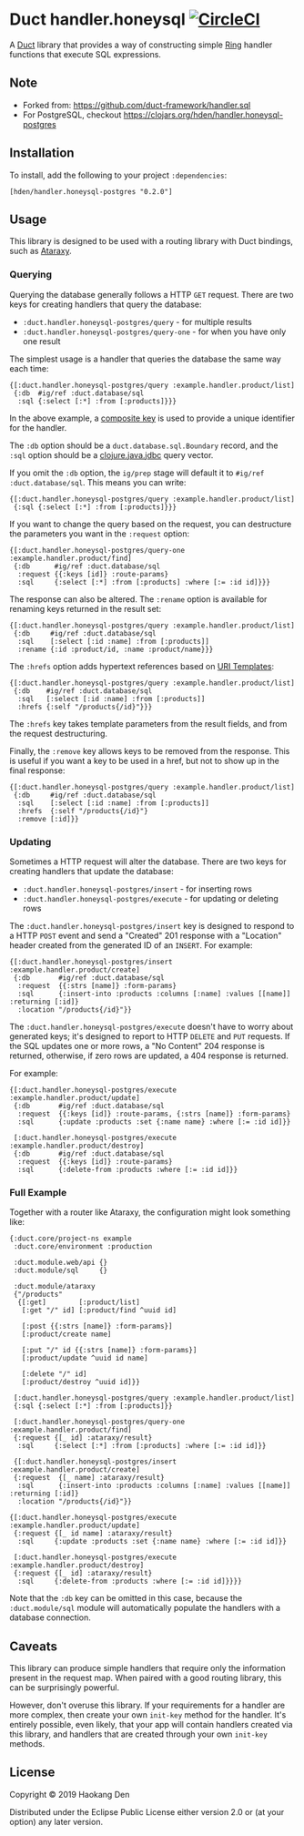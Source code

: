 # Duct handler.honeysql [![CircleCI](https://circleci.com/gh/hden/handler.honeysql/tree/postgres.svg?style=svg)](https://circleci.com/gh/hden/handler.honeysql/tree/postgres)

A [Duct][] library that provides a way of constructing simple [Ring][]
handler functions that execute SQL expressions.

[duct]: https://github.com/duct-framework/duct
[ring]: https://github.com/ring-clojure/ring

## Note
- Forked from: https://github.com/duct-framework/handler.sql
- For PostgreSQL, checkout https://clojars.org/hden/handler.honeysql-postgres

## Installation

To install, add the following to your project `:dependencies`:

    [hden/handler.honeysql-postgres "0.2.0"]

## Usage

This library is designed to be used with a routing library with Duct
bindings, such as [Ataraxy][].

[ataraxy]: https://github.com/duct-framework/module.ataraxy

### Querying

Querying the database generally follows a HTTP `GET` request. There
are two keys for creating handlers that query the database:

* `:duct.handler.honeysql-postgres/query`     - for multiple results
* `:duct.handler.honeysql-postgres/query-one` - for when you have only one result

The simplest usage is a handler that queries the database the same way
each time:

```edn
{[:duct.handler.honeysql-postgres/query :example.handler.product/list]
 {:db  #ig/ref :duct.database/sql
  :sql {:select [:*] :from [:products]}}}
```

In the above example, a [composite key][] is used to provide a unique
identifier for the handler.

The `:db` option should be a `duct.database.sql.Boundary` record, and
the `:sql` option should be a [clojure.java.jdbc][] query vector.

If you omit the `:db` option, the `ig/prep` stage will default it to
`#ig/ref :duct.database/sql`. This means you can write:

```edn
{[:duct.handler.honeysql-postgres/query :example.handler.product/list]
 {:sql {:select [:*] :from [:products]}}}
```

If you want to change the query based on the request, you can
destructure the parameters you want in the `:request` option:

```edn
{[:duct.handler.honeysql-postgres/query-one :example.handler.product/find]
 {:db      #ig/ref :duct.database/sql
  :request {{:keys [id]} :route-params}
  :sql     {:select [:*] :from [:products] :where [:= :id id]}}}
```

The response can also be altered. The `:rename` option is available
for renaming keys returned in the result set:

```edn
{[:duct.handler.honeysql-postgres/query :example.handler.product/list]
 {:db     #ig/ref :duct.database/sql
  :sql    [:select [:id :name] :from [:products]]
  :rename {:id :product/id, :name :product/name}}}
```

The `:hrefs` option adds hypertext references based on [URI
Templates][]:

```edn
{[:duct.handler.honeysql-postgres/query :example.handler.product/list]
 {:db    #ig/ref :duct.database/sql
  :sql   [:select [:id :name] :from [:products]]
  :hrefs {:self "/products{/id}"}}}
```

The `:hrefs` key takes template parameters from the result fields, and
from the request destructuring.

Finally, the `:remove` key allows keys to be removed from the
response. This is useful if you want a key to be used in a href, but
not to show up in the final response:

```edn
{[:duct.handler.honeysql-postgres/query :example.handler.product/list]
 {:db     #ig/ref :duct.database/sql
  :sql    [:select [:id :name] :from [:products]]
  :hrefs  {:self "/products{/id}"}
  :remove [:id]}}
```

[composite key]:     https://github.com/weavejester/integrant#composite-keys
[clojure.java.jdbc]: https://github.com/clojure/java.jdbc
[uri templates]:     https://tools.ietf.org/html/rfc6570

### Updating

Sometimes a HTTP request will alter the database. There are two keys
for creating handlers that update the database:

* `:duct.handler.honeysql-postgres/insert`  - for inserting rows
* `:duct.handler.honeysql-postgres/execute` - for updating or deleting rows

The `:duct.handler.honeysql-postgres/insert` key is designed to respond to a HTTP
`POST` event and send a "Created" 201 response with a "Location"
header created from the generated ID of an `INSERT`. For example:

```edn
{[:duct.handler.honeysql-postgres/insert :example.handler.product/create]
 {:db       #ig/ref :duct.database/sql
  :request  {{:strs [name]} :form-params}
  :sql      {:insert-into :products :columns [:name] :values [[name]] :returning [:id]}
  :location "/products{/id}"}}
```

The `:duct.handler.honeysql-postgres/execute` doesn't have to worry about generated
keys; it's designed to report to HTTP `DELETE` and `PUT` requests. If
the SQL updates one or more rows, a "No Content" 204 response is
returned, otherwise, if zero rows are updated, a 404 response is
returned.

For example:

```edn
{[:duct.handler.honeysql-postgres/execute :example.handler.product/update]
 {:db       #ig/ref :duct.database/sql
  :request  {{:keys [id]} :route-params, {:strs [name]} :form-params}
  :sql      {:update :products :set {:name name} :where [:= :id id]}}

 [:duct.handler.honeysql-postgres/execute :example.handler.product/destroy]
 {:db       #ig/ref :duct.database/sql
  :request  {{:keys [id]} :route-params}
  :sql      {:delete-from :products :where [:= :id id]}}
```

### Full Example

Together with a router like Ataraxy, the configuration might look
something like:

```edn
{:duct.core/project-ns example
 :duct.core/environment :production

 :duct.module.web/api {}
 :duct.module/sql     {}

 :duct.module/ataraxy
 {"/products"
  {[:get]        [:product/list]
   [:get "/" id] [:product/find ^uuid id]

   [:post {{:strs [name]} :form-params}]
   [:product/create name]

   [:put "/" id {{:strs [name]} :form-params}]
   [:product/update ^uuid id name]

   [:delete "/" id]
   [:product/destroy ^uuid id]}}

 [:duct.handler.honeysql-postgres/query :example.handler.product/list]
 {:sql {:select [:*] :from [:products]}}

 [:duct.handler.honeysql-postgres/query-one :example.handler.product/find]
 {:request {[_ id] :ataraxy/result}
  :sql     {:select [:*] :from [:products] :where [:= :id id]}}

 {[:duct.handler.honeysql-postgres/insert :example.handler.product/create]
 {:request  {[_ name] :ataraxy/result}
  :sql      {:insert-into :products :columns [:name] :values [[name]] :returning [:id]}
  :location "/products{/id}"}}

{[:duct.handler.honeysql-postgres/execute :example.handler.product/update]
 {:request {[_ id name] :ataraxy/result}
  :sql     {:update :products :set {:name name} :where [:= :id id]}}

 [:duct.handler.honeysql-postgres/execute :example.handler.product/destroy]
 {:request {[_ id] :ataraxy/result}
  :sql     {:delete-from :products :where [:= :id id]}}}}
```

Note that the `:db` key can be omitted in this case, because the
`:duct.module/sql` module will automatically populate the handlers
with a database connection.

## Caveats

This library can produce simple handlers that require only the
information present in the request map. When paired with a good
routing library, this can be surprisingly powerful.

However, don't overuse this library. If your requirements for a
handler are more complex, then create your own `init-key` method for
the handler. It's entirely possible, even likely, that your app will
contain handlers created via this library, and handlers that are
created through your own `init-key` methods.

## License

Copyright © 2019 Haokang Den

Distributed under the Eclipse Public License either version 2.0 or (at
your option) any later version.
